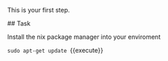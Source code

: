 This is your first step.

## Task

Install the nix package manager into your enviroment

`sudo apt-get update `{{execute}}
